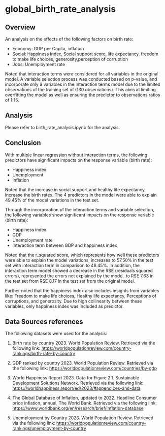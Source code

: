 # global_birth_rate_analysis

## Overview

An analysis on the effects of the following factors on birth rate:

- Economy: GDP per Capita, inflation
- Social: Happiness index, Social support score, life expectancy, freedom to make life choices, generosity,perception of corruption
- Jobs: Unemployment rate

Noted that interaction terms were considered for all variables in the original model. A variable selection process was conducted based on p-value, and incorporate only 6 variables in the interaction terms model due to the limited observations of the training set of (130 observations). This aims at limiting overfitting the model as well as ensuring the predictor to observations ratios of 1:15.

## Analysis

Please refer to birth_rate_analysis.ipynb for the analysis.

## Conclusion

With multiple linear regression without interaction terms, the following predictors have significant impacts on the response variable (birth rate):

- Happiness index
- Unemployment
- Inflation

Noted that the increase in social support and healthy life expectancy increase the birth rates. The 4 predictors in the model were able to explain 49.45% of the model variations in the test set.

Through the incorporation of the interaction terms and variable selection, the following variables show significant impacts on the response variable (birth rate):

- Happiness index
- GDP
- Unemployment rate
- Interaction term between GDP and happiness index

Noted that the r_squared score, which represents how well these predictors were able to explain the model variations, increases to 57.50% in the test set with interaction term in comparison to 49.45%. In addition, the interaction term model showed a decrease in the RSE (residuals squared errors), represented the errors not explained by the model, to RSE 7.63 in the test set from RSE 8.17 in the test set from the original model.

Further noted that the happiness index also includes insights from variables like: Freedom to make life choices, Healthy life expectancy, Perceptions of corruptions, and generosity. Due to high collinearity between these variables, only happiness index was included as predictor.

## Data Sources references

The following datasets were used for the analysis:

1. Birth rate by country 2023. World Population Review. Retrieved via the following link: https://worldpopulationreview.com/country-rankings/birth-rate-by-country

2. GDP ranked by country 2023. World Population Review. Retrieved via the following link: https://worldpopulationreview.com/countries/by-gdp

3. World Happiness Report 2023. Data for Figure 2.1. Sustainable Development Solutions Network. Retrieved via the following link: https://worldhappiness.report/ed/2023/#appendices-and-data

4. The Global Database of Inflation, updated to 2022. Headline Consumer price inflation, annual, The World Bank. Retrieved via the following link: https://www.worldbank.org/en/research/brief/inflation-database

5. Unemployment by Country 2023. World Population Review. Retrieved via the following link: https://worldpopulationreview.com/country-rankings/unemployment-by-country
